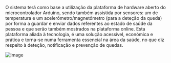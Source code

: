 O sistema terá como base a utilização da plataforma de hardware aberto do microcontrolador
Arduíno, sendo também assistida por sensores: um de temperatura e um
acelerómetro/magnetómetro (para a deteção da queda) por forma a guardar e enviar dados
referentes ao estado de saúde da pessoa e que serão também mostrados na plataforma online.
Esta plataforma aliada à tecnologia, é uma solução acessível, económica e prática e torna-se
numa ferramenta essencial na área da saúde, no que diz respeito à deteção, notificação e
prevenção de quedas.

![image](https://github.com/mariosilva22007457/TFC-DEISI269-KaiAki-Platorma-Quedas/assets/79096482/d812a219-dce9-46f4-bece-727f212fd257)
